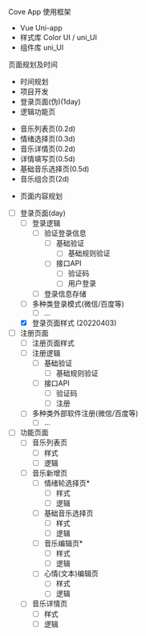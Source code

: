 Cove App
使用框架
- Vue Uni-app
- 样式库 Color UI  / uni_UI
- 组件库 uni_UI

页面规划及时间
- 时间规划
- 项目开发
- 登录页面(伪)(1day)
- 逻辑功能页
* 音乐列表页(0.2d)
* 情绪选择页(0.3d)
* 音乐详情页(0.2d)
* 详情填写页(0.5d)
* 基础音乐选择页(0.5d)
* 音乐组合页(2d)

- 页面内容规划
- [ ] 登录页面(day)
    - [ ] 登录逻辑
        - [ ] 验证登录信息
            - [ ] 基础验证
                - [ ] 基础规则验证
            - [ ] 接口API
                - [ ] 验证码
                - [ ] 用户登录
        - [ ] 登录信息存储
    - [ ] 多种类登录模式(微信/百度等)
        - [ ] …
    - [x] 登录页面样式 (20220403)
- [ ] 注册页面
    - [ ] 注册页面样式
    - [ ] 注册逻辑
        - [ ] 基础验证
            - [ ] 基础规则验证
        - [ ] 接口API
            - [ ] 验证码
            - [ ] 注册
    - [ ] 多种类外部软件注册(微信/百度等)
        - [ ] …
- [ ] 功能页面
    - [ ] 音乐列表页
        - [ ] 样式
        - [ ] 逻辑
    - [ ] 音乐新增页
        - [ ] 情绪轮选择页*
            - [ ] 样式
            - [ ] 逻辑
        - [ ] 基础音乐选择页
            - [ ] 样式
            - [ ] 逻辑
        - [ ] 音乐编辑页*
            - [ ] 样式
            - [ ] 逻辑
        - [ ] 心情(文本)编辑页
            - [ ] 样式
            - [ ] 逻辑
    - [ ] 音乐详情页
        - [ ] 样式
        - [ ] 逻辑
